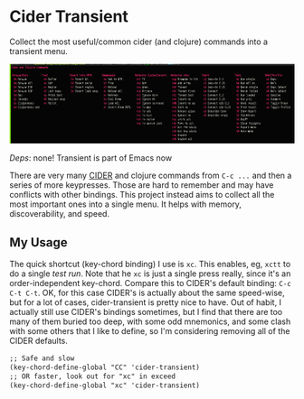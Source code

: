 # Cider Transient

Collect the most useful/common cider (and clojure) commands into a
transient menu.

![Example of cider-transient](./screenshot.png "xxx")

*Deps*: none! Transient is part of Emacs now

There are very many [CIDER](https://github.com/clojure-emacs/cider) and
clojure commands from `C-c ...` and then a series of more keypresses. Those
are hard to remember and may have conflicts with other bindings. This project
instead aims to collect all the most important ones into a single menu. It
helps with memory, discoverability, and speed.

## My Usage

The quick shortcut (key-chord binding) I use is `xc`. This enables, eg, `xctt`
to do a single _test run_. Note that he `xc` is just a single press really,
since it's an order-independent key-chord. Compare this to CIDER's default
binding: `C-c C-t C-t`. OK, for this case CIDER's is actually about the same
speed-wise, but for a lot of cases, cider-transient is pretty nice to have.
Out of habit, I actually still use CIDER's bindings sometimes, but I find that
there are too many of them buried too deep, with some odd mnemonics, and some
clash with some others that I like to define, so I'm considering removing all
of the CIDER defaults.

    ;; Safe and slow
    (key-chord-define-global "CC" 'cider-transient)
    ;; OR faster, look out for "xc" in exceed
    (key-chord-define-global "xc" 'cider-transient)
